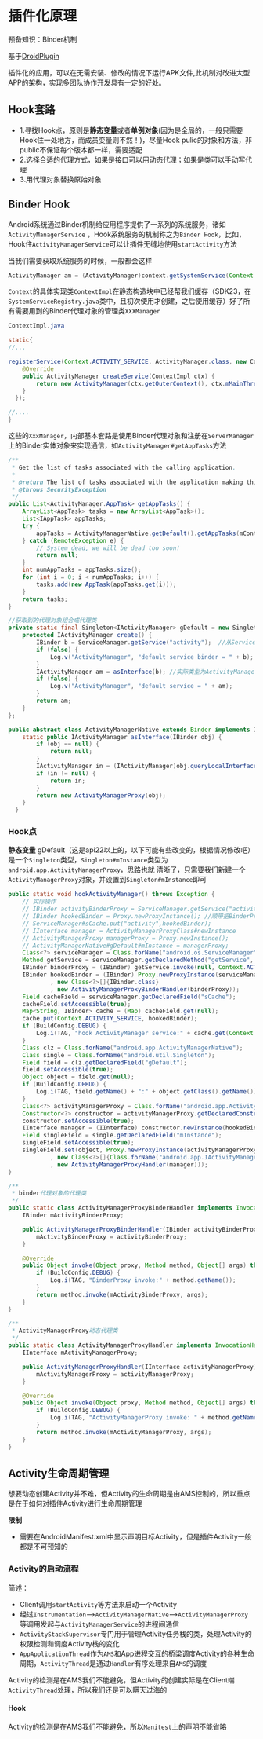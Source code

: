 # 插件化原理

预备知识：Binder机制

基于[DroidPlugin](https://github.com/DroidPluginTeam/DroidPlugin)

插件化的应用，可以在无需安装、修改的情况下运行APK文件,此机制对改进大型APP的架构，实现多团队协作开发具有一定的好处。

## Hook套路

- 1.寻找Hook点，原则是**静态变量**或者**单例对象**(因为是全局的，一般只需要Hook住一处地方，而成员变量则不然！)，尽量Hook pulic的对象和方法，非public不保证每个版本都一样，需要适配
- 2.选择合适的代理方式，如果是接口可以用动态代理；如果是类可以手动写代理
- 3.用代理对象替换原始对象

## Binder Hook

Android系统通过Binder机制给应用程序提供了一系列的系统服务，诸如`ActivityManagerService` ，Hook系统服务的机制称之为`Binder Hook`，比如，Hook住`ActivityManagerService`可以让插件无缝地使用`startActivity`方法

当我们需要获取系统服务的时候，一般都会这样

```java
ActivityManager am = (ActivityManager)context.getSystemService(Context.ACTIVITY_SERVICE)
```

`Context`的具体实现类`ContextImpl`在静态构造块中已经帮我们缓存（SDK23，在`SystemServiceRegistry.java`类中，且初次使用才创建，之后使用缓存）好了所有需要用到的Binder代理对象的管理类`XXXManager`

```java
ContextImpl.java

static{
//...

registerService(Context.ACTIVITY_SERVICE, ActivityManager.class, new CachedServiceFetcher<ActivityManager>() {
    @Override
    public ActivityManager createService(ContextImpl ctx) {
        return new ActivityManager(ctx.getOuterContext(), ctx.mMainThread.getHandler());  
    }
  });

//....
}
```

这些的`XxxManager`，内部基本套路是使用Binder代理对象和注册在`ServerManager`上的Binder实体对象来实现通信，如`ActivityManager#getAppTasks`方法

```java
/**
 * Get the list of tasks associated with the calling application.
 *
 * @return The list of tasks associated with the application making this call.
 * @throws SecurityException
 */
public List<ActivityManager.AppTask> getAppTasks() {
    ArrayList<AppTask> tasks = new ArrayList<AppTask>();
    List<IAppTask> appTasks;
    try {
        appTasks = ActivityManagerNative.getDefault().getAppTasks(mContext.getPackageName()); //ActivityManagerNative.getDefault()返回的的代理对象
    } catch (RemoteException e) {
        // System dead, we will be dead too soon!
        return null;
    }
    int numAppTasks = appTasks.size();
    for (int i = 0; i < numAppTasks; i++) {
        tasks.add(new AppTask(appTasks.get(i)));
    }
    return tasks;
}

//获取到的代理对象组合成代理类
private static final Singleton<IActivityManager> gDefault = new Singleton<IActivityManager>() {
    protected IActivityManager create() {
        IBinder b = ServiceManager.getService("activity");  //从ServiceManager获取Binder代理对象
        if (false) {
            Log.v("ActivityManager", "default service binder = " + b);
        }
        IActivityManager am = asInterface(b); //实际类型为ActivityManagerProxy
        if (false) {
            Log.v("ActivityManager", "default service = " + am);
        }
        return am;
    }
};

public abstract class ActivityManagerNative extends Binder implements IActivityManager{
    static public IActivityManager asInterface(IBinder obj) {
        if (obj == null) {
            return null;
        }
        IActivityManager in = (IActivityManager)obj.queryLocalInterface(descriptor);
        if (in != null) {
            return in;
        }
        return new ActivityManagerProxy(obj);
    }
  }
```

### Hook点

**静态变量** gDefault（这是api22以上的，以下可能有些改变的，根据情况修改吧）是一个`Singleton`类型，`Singleton#mInstance`类型为`android.app.ActivityManagerProxy`，思路也就 清晰了，只需要我们新建一个`ActivityManagerProxy`对象，并设置到`Singleton#mInstance`即可

```java
public static void hookActivityManager() throws Exception {
    // 实际操作
    // IBinder activityBinderProxy = ServiceManager.getService("activity"); //返回binder代理对象，用于创建真实可用的ActivityManagerProxy
    // IBinder hookedBinder = Proxy.newProxyInstance(); //顺带把BinderProxy也Hook
    // ServiceManager#sCache.put("activity",hookedBinder);
    // IInterface manager = ActivityManagerProxyClass#newInstance
    // ActivityManagerProxy managerProxy = Proxy.newInstance();
    // ActivityManagerNative#gDefault#mInstance = managerProxy;
    Class<?> serviceManager = Class.forName("android.os.ServiceManager");
    Method getService = serviceManager.getDeclaredMethod("getService", String.class);
    IBinder binderProxy = (IBinder) getService.invoke(null, Context.ACTIVITY_SERVICE);
    IBinder hookedBinder = (IBinder) Proxy.newProxyInstance(serviceManager.getClassLoader()
            , new Class<?>[]{IBinder.class}
            , new ActivityManagerProxyBinderHandler(binderProxy));
    Field cacheField = serviceManager.getDeclaredField("sCache");
    cacheField.setAccessible(true);
    Map<String, IBinder> cache = (Map) cacheField.get(null);
    cache.put(Context.ACTIVITY_SERVICE, hookedBinder);
    if (BuildConfig.DEBUG) {
        Log.i(TAG, "hook ActivityManager service:" + cache.get(Context.ACTIVITY_SERVICE).getClass().getSimpleName());
    }
    Class clz = Class.forName("android.app.ActivityManagerNative");
    Class single = Class.forName("android.util.Singleton");
    Field field = clz.getDeclaredField("gDefault");
    field.setAccessible(true);
    Object object = field.get(null);
    if (BuildConfig.DEBUG) {
        Log.i(TAG, field.getName() + ":" + object.getClass().getName());
    }
    Class<?> activityManagerProxy = Class.forName("android.app.ActivityManagerProxy");
    Constructor<?> constructor = activityManagerProxy.getDeclaredConstructor(IBinder.class);
    constructor.setAccessible(true);
    IInterface manager = (IInterface) constructor.newInstance(hookedBinder);
    Field singleField = single.getDeclaredField("mInstance");
    singleField.setAccessible(true);
    singleField.set(object, Proxy.newProxyInstance(activityManagerProxy.getClassLoader()
            , new Class<?>[]{Class.forName("android.app.IActivityManager")}
            , new ActivityManagerProxyHandler(manager)));
}

/**
 * binder代理对象的代理类
 */
public static class ActivityManagerProxyBinderHandler implements InvocationHandler {
    IBinder mActivityBinderProxy;

    public ActivityManagerProxyBinderHandler(IBinder activityBinderProxy) {
        mActivityBinderProxy = activityBinderProxy;
    }

    @Override
    public Object invoke(Object proxy, Method method, Object[] args) throws Throwable {
        if (BuildConfig.DEBUG) {
            Log.i(TAG, "BinderProxy invoke:" + method.getName());
        }
        return method.invoke(mActivityBinderProxy, args);
    }
}

/**
 * ActivityManagerProxy动态代理类
 */
public static class ActivityManagerProxyHandler implements InvocationHandler {
    IInterface mActivityManagerProxy;

    public ActivityManagerProxyHandler(IInterface activityManagerProxy) {
        mActivityManagerProxy = activityManagerProxy;
    }

    @Override
    public Object invoke(Object proxy, Method method, Object[] args) throws Throwable {
        if (BuildConfig.DEBUG) {
            Log.i(TAG, "ActivityManagerProxy invoke: " + method.getName());
        }
        return method.invoke(mActivityManagerProxy, args);
    }
}
```

## Activity生命周期管理

想要动态创建Activity并不难，但Activity的生命周期是由AMS控制的，所以重点是在于如何对插件Activity进行生命周期管理

**限制**

- 需要在AndroidManifest.xml中显示声明目标Activity，但是插件Activity一般都是不可预知的

### Activity的启动流程

简述：

- Client调用`startActivity`等方法来启动一个Activity
- 经过`Instrumentation`-->`ActivityManagerNative`-->`ActivityManagerProxy`等调用发起与`ActivityManagerService`的进程间通信
- `ActivityStackSupervisor`专门用于管理Activity任务栈的类，处理Activity的权限检测和调度Activity栈的变化
- `AppApplicationThread`作为`AMS`和App进程交互的桥梁调度Activity的各种生命周期，`ActivityThread`是通过`Handler`有序处理来自`AMS`的调度

Activity的检测是在AMS我们不能避免，但Activity的创建实际是在Client端`ActivityThread`处理，所以我们还是可以瞒天过海的

#### Hook

Activity的检测是在AMS我们不能避免，所以`Manitest`上的声明不能省略
